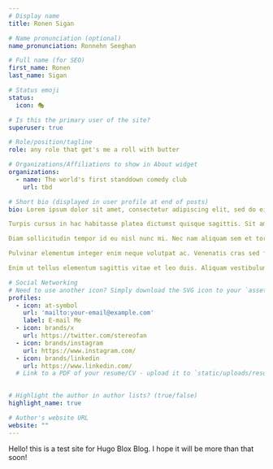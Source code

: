 ```yaml
---
# Display name
title: Ronen Sigan

# Name pronunciation (optional)
name_pronunciation: Ronnehn Seeghan

# Full name (for SEO)
first_name: Ronen
last_name: Sigan

# Status emoji
status:
  icon: 🎭

# Is this the primary user of the site?
superuser: true

# Role/position/tagline
role: any role that get's me a roll with butter

# Organizations/Affiliations to show in About widget
organizations:
  - name: The world's first standdown comedy club
    url: tbd

# Short bio (displayed in user profile at end of posts)
bio: Lorem ipsum dolor sit amet, consectetur adipiscing elit, sed do eiusmod tempor incididunt ut labore et dolore magna aliqua. Lorem mollis aliquam ut porttitor. Amet nisl purus in mollis nunc sed id semper. Sit amet est placerat in egestas. Ornare suspendisse sed nisi lacus sed viverra tellus. Tempus imperdiet nulla malesuada pellentesque elit eget gravida. Blandit massa enim nec dui. Nulla aliquet porttitor lacus luctus accumsan tortor posuere. Quam elementum pulvinar etiam non quam lacus suspendisse faucibus interdum. Ut enim blandit volutpat maecenas volutpat blandit aliquam. Non sodales neque sodales ut. Risus nec feugiat in fermentum posuere urna nec tincidunt praesent. Adipiscing diam donec adipiscing tristique risus nec feugiat in fermentum. Blandit aliquam etiam erat velit scelerisque in.

Turpis cursus in hac habitasse platea dictumst quisque sagittis. Sit amet mattis vulputate enim nulla aliquet porttitor lacus luctus. Tortor pretium viverra suspendisse potenti nullam. Nibh sit amet commodo nulla facilisi nullam vehicula ipsum a. Vulputate dignissim suspendisse in est ante. Pellentesque dignissim enim sit amet. At volutpat diam ut venenatis tellus. Pulvinar mattis nunc sed blandit. Amet volutpat consequat mauris nunc congue. Gravida neque convallis a cras semper auctor neque. Amet dictum sit amet justo. Morbi tristique senectus et netus et malesuada fames. Commodo quis imperdiet massa tincidunt nunc.

Diam sollicitudin tempor id eu nisl nunc mi. Nec nam aliquam sem et tortor. Ut tristique et egestas quis ipsum. Nullam vehicula ipsum a arcu. Diam maecenas ultricies mi eget mauris pharetra et ultrices. Magna eget est lorem ipsum dolor sit amet. Sit amet consectetur adipiscing elit. A lacus vestibulum sed arcu non odio euismod lacinia. Sit amet nisl purus in mollis nunc sed id semper. Fringilla phasellus faucibus scelerisque eleifend donec. Nulla facilisi cras fermentum odio. Nisl tincidunt eget nullam non nisi est sit. Leo vel orci porta non pulvinar neque laoreet suspendisse interdum. Diam sit amet nisl suscipit adipiscing bibendum est ultricies integer. Ut tortor pretium viverra suspendisse potenti. Pellentesque nec nam aliquam sem et tortor consequat id porta.

Pulvinar elementum integer enim neque volutpat ac. Venenatis cras sed felis eget velit aliquet sagittis id. Leo duis ut diam quam nulla porttitor massa id. Ipsum suspendisse ultrices gravida dictum fusce ut. Dui nunc mattis enim ut tellus elementum sagittis. Velit scelerisque in dictum non. Diam sollicitudin tempor id eu nisl nunc. Justo donec enim diam vulputate ut pharetra. Tellus elementum sagittis vitae et leo duis. Sed risus ultricies tristique nulla aliquet enim tortor at auctor. Aliquet nibh praesent tristique magna sit amet. Vestibulum mattis ullamcorper velit sed ullamcorper morbi. Tempor nec feugiat nisl pretium fusce id. Et malesuada fames ac turpis egestas maecenas pharetra convallis. Porttitor lacus luctus accumsan tortor posuere ac ut consequat semper. Amet cursus sit amet dictum. Vestibulum lorem sed risus ultricies tristique nulla aliquet enim. Diam vulputate ut pharetra sit amet.

Enim ut tellus elementum sagittis vitae et leo duis. Aliquam vestibulum morbi blandit cursus risus at ultrices mi tempus. Massa id neque aliquam vestibulum morbi blandit cursus. Non sodales neque sodales ut etiam sit amet. Aliquet risus feugiat in ante metus dictum. Porttitor eget dolor morbi non arcu risus quis varius quam. Nam aliquam sem et tortor consequat id porta nibh. Quam nulla porttitor massa id neque aliquam. Cras tincidunt lobortis feugiat vivamus. Platea dictumst quisque sagittis purus sit amet. Enim tortor at auctor urna nunc id cursus. Nisl suscipit adipiscing bibendum est ultricies integer. Adipiscing elit duis tristique sollicitudin nibh sit amet commodo nulla. Blandit aliquam etiam erat velit scelerisque in. Malesuada bibendum arcu vitae elementum. Urna id volutpat lacus laoreet non.

# Social Networking
# Need to use another icon? Simply download the SVG icon to your `assets/media/icons/` folder.
profiles:
  - icon: at-symbol
    url: 'mailto:your-email@example.com'
    label: E-mail Me
  - icon: brands/x
    url: https://twitter.com/stereofan
  - icon: brands/instagram
    url: https://www.instagram.com/
  - icon: brands/linkedin
    url: https://www.linkedin.com/
  # Link to a PDF of your resume/CV - upload it to `static/uploads/resume.pdf`  
 

# Highlight the author in author lists? (true/false)
highlight_name: true

# Author's website URL
website: ""
---
```


Hello! this is a test site for Hugo Blox Blog. I hope it will be more than that soon!
